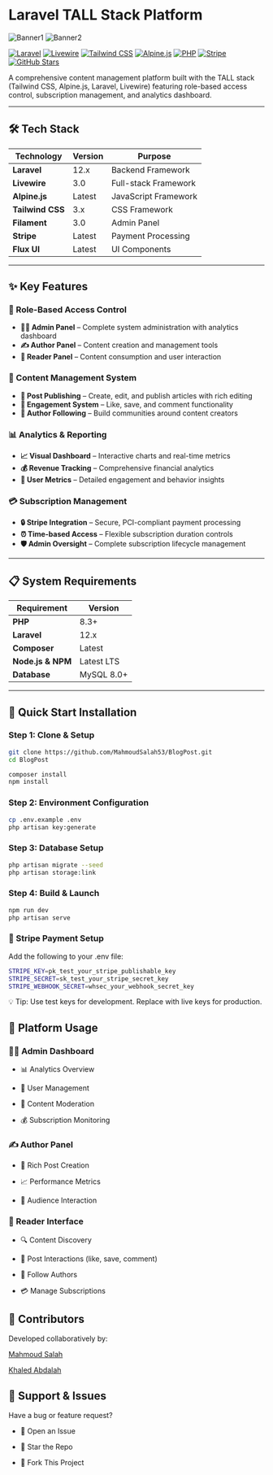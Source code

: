 # Laravel TALL Stack Platform

![Banner1](public/images/photo1.png) 
![Banner2](public/images/photo2.png)

[![Laravel](https://img.shields.io/badge/Laravel-12.x-ff2d20?logo=laravel&logoColor=white)](https://laravel.com)
[![Livewire](https://img.shields.io/badge/Livewire-3.x-purple?logo=laravel&logoColor=white)](https://livewire.laravel.com)
[![Tailwind CSS](https://img.shields.io/badge/TailwindCSS-3.x-06b6d4?logo=tailwindcss&logoColor=white)](https://tailwindcss.com)
[![Alpine.js](https://img.shields.io/badge/Alpine.js-latest-8bc0d0?logo=alpine.js&logoColor=white)](https://alpinejs.dev)
[![PHP](https://img.shields.io/badge/PHP-8.3%2B-777bb4?logo=php&logoColor=white)](https://www.php.net)
[![Stripe](https://img.shields.io/badge/Stripe-Integrated-635bff?logo=stripe&logoColor=white)](https://stripe.com)
[![GitHub Stars](https://img.shields.io/github/stars/MahmoudSalah53/BlogPost?style=social)](https://github.com/MahmoudSalah53/BlogPost/stargazers)

A comprehensive content management platform built with the TALL stack (Tailwind CSS, Alpine.js, Laravel, Livewire) featuring role-based access control, subscription management, and analytics dashboard.

---

## 🛠️ Tech Stack

| Technology     | Version | Purpose                    |
|----------------|---------|----------------------------|
| **Laravel**    | 12.x    | Backend Framework          |
| **Livewire**   | 3.0     | Full-stack Framework       |
| **Alpine.js**  | Latest  | JavaScript Framework       |
| **Tailwind CSS** | 3.x   | CSS Framework              |
| **Filament**   | 3.0     | Admin Panel                |
| **Stripe**     | Latest  | Payment Processing         |
| **Flux UI**    | Latest  | UI Components              |

---

## ✨ Key Features

### 🔐 Role-Based Access Control
- **👨‍💼 Admin Panel** – Complete system administration with analytics dashboard
- **✍️ Author Panel** – Content creation and management tools
- **👥 Reader Panel** – Content consumption and user interaction

### 📝 Content Management System
- **📄 Post Publishing** – Create, edit, and publish articles with rich editing
- **💬 Engagement System** – Like, save, and comment functionality
- **👤 Author Following** – Build communities around content creators

### 📊 Analytics & Reporting
- **📈 Visual Dashboard** – Interactive charts and real-time metrics
- **💰 Revenue Tracking** – Comprehensive financial analytics
- **👥 User Metrics** – Detailed engagement and behavior insights

### 💳 Subscription Management
- **🔒 Stripe Integration** – Secure, PCI-compliant payment processing
- **⏰ Time-based Access** – Flexible subscription duration controls
- **🛡️ Admin Oversight** – Complete subscription lifecycle management

---

## 📋 System Requirements

| Requirement        | Version   |
|--------------------|-----------|
| **PHP**            | 8.3+      |
| **Laravel**        | 12.x      |
| **Composer**       | Latest    |
| **Node.js & NPM**  | Latest LTS|
| **Database**       | MySQL 8.0+|

---

## 🚀 Quick Start Installation

### Step 1: Clone & Setup
```bash
git clone https://github.com/MahmoudSalah53/BlogPost.git
cd BlogPost

composer install
npm install
```


### Step 2: Environment Configuration
```bash
cp .env.example .env
php artisan key:generate
```


### Step 3: Database Setup
```bash
php artisan migrate --seed
php artisan storage:link
```


### Step 4: Build & Launch
```bash
npm run dev
php artisan serve
```


### 🔧 Stripe Payment Setup
Add the following to your .env file:
```bash
STRIPE_KEY=pk_test_your_stripe_publishable_key
STRIPE_SECRET=sk_test_your_stripe_secret_key
STRIPE_WEBHOOK_SECRET=whsec_your_webhook_secret_key
```




💡 Tip: Use test keys for development. Replace with live keys for production.


## 📱 Platform Usage
### 👨‍💼 Admin Dashboard
- 📊 Analytics Overview

- 👥 User Management

- 📝 Content Moderation

- 💰 Subscription Monitoring

### ✍️ Author Panel
- 📝 Rich Post Creation

- 📈 Performance Metrics

- 👥 Audience Interaction

### 👥 Reader Interface
- 🔍 Content Discovery

- 💬 Post Interactions (like, save, comment)

- 👤 Follow Authors

- 💳 Manage Subscriptions

## 👥 Contributors
Developed collaboratively by:

[Mahmoud Salah](https://github.com/MahmoudSalah53)

[Khaled Abdalah](https://github.com/khaledAbdalah)

## 🐛 Support & Issues
Have a bug or feature request?

- 🐞 Open an Issue

- 🌟 Star the Repo

- 🍴 Fork This Project

